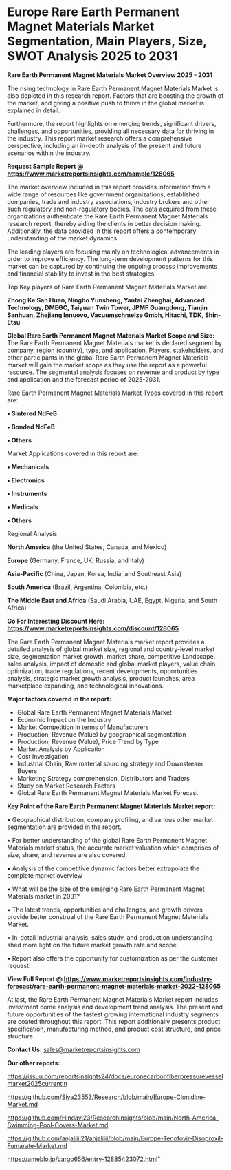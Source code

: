 # Europe Rare Earth Permanent Magnet Materials Market Segmentation, Main Players, Size, SWOT Analysis 2025 to 2031

<Strong> Rare Earth Permanent Magnet Materials Market Overview 2025 - 2031</strong>

The rising technology in Rare Earth Permanent Magnet Materials Market is also depicted in this research report. Factors that are boosting the growth of the market, and giving a positive push to thrive in the global market is explained in detail.

Furthermore, the report highlights on emerging trends, significant drivers, challenges, and opportunities, providing all necessary data for thriving in the industry. This report market research offers a comprehensive perspective, including an in-depth analysis of the present and future scenarios within the industry.

<strong>Request Sample Report @ <a href=https://www.marketreportsinsights.com/sample/128065>https://www.marketreportsinsights.com/sample/128065</a></strong>

The market overview included in this report provides information from a wide range of resources like government organizations, established companies, trade and industry associations, industry brokers and other such regulatory and non-regulatory bodies. The data acquired from these organizations authenticate the Rare Earth Permanent Magnet Materials research report, thereby aiding the clients in better decision making. Additionally, the data provided in this report offers a contemporary understanding of the market dynamics.

The leading players are focusing mainly on technological advancements in order to improve efficiency. The long-term development patterns for this market can be captured by continuing the ongoing process improvements and financial stability to invest in the best strategies.

Top Key players of Rare Earth Permanent Magnet Materials Market are:

<strong>Zhong Ke San Huan, Ningbo Yunsheng, Yantai Zhenghai, Advanced Technology, DMEGC, Taiyuan Twin Tower, JPMF Guangdong, Tianjin Sanhuan, Zhejiang Innuovo, Vacuumschmelze Gmbh, Hitachi, TDK, Shin-Etsu</strong>

<strong><b>Global Rare Earth Permanent Magnet Materials Market Scope and Size:</b></strong>
The Rare Earth Permanent Magnet Materials market is declared segment by company, region (country), type, and application. Players, stakeholders, and other participants in the global Rare Earth Permanent Magnet Materials market will gain the market scope as they use the report as a powerful resource. The segmental analysis focuses on revenue and product by type and application and the forecast period of 2025-2031.

Rare Earth Permanent Magnet Materials Market Types covered in this report are:

<strong>• Sintered NdFeB

• Bonded NdFeB

• Others</strong>

Market Applications covered in this report are:

<strong>• Mechanicals

• Electronics

• Instruments

• Medicals

• Others</strong> 

Regional Analysis

<strong>North America</strong> (the United States, Canada, and Mexico)

<strong>Europe</strong> (Germany, France, UK, Russia, and Italy)

<strong>Asia-Pacific</strong> (China, Japan, Korea, India, and Southeast Asia)

<strong>South America</strong> (Brazil, Argentina, Colombia, etc.)

<strong>The Middle East and Africa</strong> (Saudi Arabia, UAE, Egypt, Nigeria, and South Africa)

<strong>Go For Interesting Discount Here: <a href=https://www.marketreportsinsights.com/discount/128065>https://www.marketreportsinsights.com/discount/128065</a></strong>

The Rare Earth Permanent Magnet Materials market report provides a detailed analysis of global market size, regional and country-level market size, segmentation market growth, market share, competitive Landscape, sales analysis, impact of domestic and global market players, value chain optimization, trade regulations, recent developments, opportunities analysis, strategic market growth analysis, product launches, area marketplace expanding, and technological innovations.

<strong><b>Major factors covered in the report:</b></strong>
<ul>
  <li>Global Rare Earth Permanent Magnet Materials Market </li>
  <li>Economic Impact on the Industry</li>
  <li>Market Competition in terms of Manufacturers</li>
  <li>Production, Revenue (Value) by geographical segmentation</li>
  <li>Production, Revenue (Value), Price Trend by Type</li>
  <li>Market Analysis by Application</li>
  <li>Cost Investigation</li>
  <li>Industrial Chain, Raw material sourcing strategy and Downstream Buyers</li>
  <li>Marketing Strategy comprehension, Distributors and Traders</li>
  <li>Study on Market Research Factors</li>
  <li>Global Rare Earth Permanent Magnet Materials Market Forecast</li>
</ul>

<strong><b>Key Point of the Rare Earth Permanent Magnet Materials Market report:</b></strong>

• Geographical distribution, company profiling, and various other market segmentation are provided in the report.

• For better understanding of the global Rare Earth Permanent Magnet Materials market status, the accurate market valuation which comprises of size, share, and revenue are also covered.

• Analysis of the competitive dynamic factors better extrapolate the complete market overview

• What will be the size of the emerging Rare Earth Permanent Magnet Materials market in 2031?

• The latest trends, opportunities and challenges, and growth drivers provide better construal of the Rare Earth Permanent Magnet Materials Market.

• In-detail industrial analysis, sales study, and production understanding shed more light on the future market growth rate and scope.

• Report also offers the opportunity for customization as per the customer request.

<strong><b>View Full Report @ <a href=https://www.marketreportsinsights.com/industry-forecast/rare-earth-permanent-magnet-materials-market-2022-128065>https://www.marketreportsinsights.com/industry-forecast/rare-earth-permanent-magnet-materials-market-2022-128065</a></b></strong>


At last, the Rare Earth Permanent Magnet Materials Market report includes investment come analysis and development trend analysis. The present and future opportunities of the fastest growing international industry segments are coated throughout this report. This report additionally presents product specification, manufacturing method, and product cost structure, and price structure.

<strong>Contact Us:</strong>
sales@marketreportsinsights.com

<strong>Our other reports:</strong>

<a href=https://issuu.com/reportsinsights24/docs/europecarbonfiberpressurevesselmarket2025currentin>https://issuu.com/reportsinsights24/docs/europecarbonfiberpressurevesselmarket2025currentin</a>

<a href=https://github.com/Siya23553/Research/blob/main/Europe-Clonidine-Market.md>https://github.com/Siya23553/Research/blob/main/Europe-Clonidine-Market.md</a>

<a href=https://github.com/Hindavi23/Researchinsights/blob/main/North-America-Swimming-Pool-Covers-Market.md>https://github.com/Hindavi23/Researchinsights/blob/main/North-America-Swimming-Pool-Covers-Market.md</a>

<a href=https://github.com/anjaliiii21/anjaliiii/blob/main/Europe-Tenofovir-Disoproxil-Fumarate-Market.md>https://github.com/anjaliiii21/anjaliiii/blob/main/Europe-Tenofovir-Disoproxil-Fumarate-Market.md</a>

<a href=https://ameblo.jp/cargo656/entry-12885423072.html>https://ameblo.jp/cargo656/entry-12885423072.html</a>"
